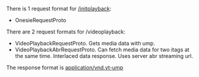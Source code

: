 There is 1 request format for [/initplayback](./initplayback.md):
- OnesieRequestProto

There are 2 request formats for /videoplayback:
- VideoPlaybackRequestProto. Gets media data with ump.
- VideoPlaybackAbrRequestProto. Can fetch media data for two itags at the same time. Interlaced data response. Uses server abr streaming url.

The response format is [application/vnd.yt-ump](./ump.md)
